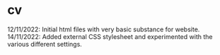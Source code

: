 # cv
12/11/2022: Initial html files with very basic substance for website.
14/11/2022: Added external CSS stylesheet and experimented with the various different settings.
